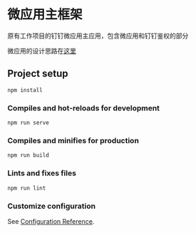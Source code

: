 <!--
 * @Author: your name
 * @Date: 2019-12-14 15:23:21
 * @LastEditTime: 2020-03-03 19:08:46
 * @LastEditors: Please set LastEditors
 * @Description: In User Settings Edit
 * @FilePath: \tiger-prawn-mbfw\README.md
 -->
# 微应用主框架

原有工作项目的钉钉微应用主应用，包含微应用和钉钉鉴权的部分

微应用的设计思路在[这里](./microfronted.md)

## Project setup
```
npm install
```

### Compiles and hot-reloads for development
```
npm run serve
```

### Compiles and minifies for production
```
npm run build
```

### Lints and fixes files
```
npm run lint
```

### Customize configuration
See [Configuration Reference](https://cli.vuejs.org/config/).
